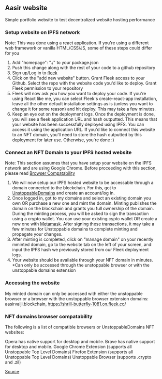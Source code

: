 ## Aasir website

Simple portfolio website to test decentralized website hosting performance

### Setup website on IPFS network

Note: This was done using a react application. If you're using a different web framework or vanilla HTML/CSS/JS, some of these steps could differ for you

1. Add "homepage": "./" to your package.json
2. Push this change along with the rest of your code to a github repository
3. Sign up/Log in to [fleek](https://fleek.co/)
4. Click on the "add new website" button. Grant Fleek access to your Github. Select the repo with the website code you'd like to deploy. Grant Fleek permission to your repository
5. Fleek will now ask you how you want to deploy your code. If you're using React like me, you can select Fleek's create-react-app installation, leave all the other default installation settings as is (unless you want to change it for some reason) and hit deploy. This may take a few minutes.
6. Keep an eye out on the deployment logs. Once the deployment is done, you will see a fleek application URL and hash outputted. This means that your website has been successfully deployed using IPFS. You can access it using the application URL. If you'd like to connect this website to an NFT domain, you'll need to store the hash outputted by this deployment for later use. Otherwise, you're done :)

### Connect an NFT Domain to your IPFS hosted website

Note: This section assumes that you have setup your website on the IPFS network and are using Google Chrome. Before proceeding with this section, please read [Browser Compatability](#nft-domains-browser-compatability)

1. We will now setup our IPFS hosted website to be accessable through a domain connected to the blockchain. For this, got to [UnstoppableDomains](https://unstoppabledomains.com/) and create an account/log in.
2. Once logged in, got to my domains and select an existing domain you own OR purchase a new one and mint the domain. Minting publishes the domain on the blockchain and grants you full ownership of the domain. During the minting process, you will be asked to sign the transaction using a crypto wallet. You can use your existing cypto wallet OR create a new one with [Metamask](https://chrome.google.com/webstore/detail/metamask/nkbihfbeogaeaoehlefnkodbefgpgknn?hl=en). After signing these transactions, it may take a few minutes for Unstoppable domains to complete minting and propagate your changes.
3. After minting is completed, click on "manage domain" on your recently mminted domain, go to the website tab on the left of your screen, and input the IPFS hash we previously stored from our Fleek deployment logs.
4. Your website should be available through your NFT domain in minutes. \*Can only be accessed through the unstoppable browser or with the unstoppable domains extension

### Accessing the website

My minted domain can only be accessed with either the unstoppable browser or a browser with the unstoppable browser extension
domains: aasirvalji.blockchain, https://shrill-butterfly-1081.on.fleek.co/

### NFT domains browser compatability

The following is a list of compatible browsers or UnstoppableDomains NFT websites:

Opera has native support for desktop and mobile.
Brave has native support for desktop and mobile.
Google Chrome Extension (supports all Unstoppable Top Level Domains)
Firefox Extension (supports all Unstoppable Top Level Domains)
Unstoppable Browser (supports .crypto and .zil)

[Source](https://docs.unstoppabledomains.com/use-cases/support-ud-browser/)
